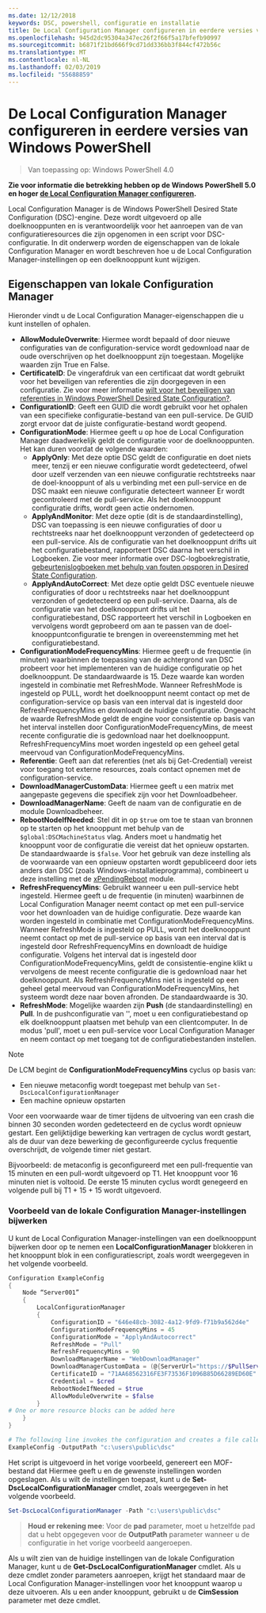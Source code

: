 ```yaml
---
ms.date: 12/12/2018
keywords: DSC, powershell, configuratie en installatie
title: De Local Configuration Manager configureren in eerdere versies van Windows PowerShell
ms.openlocfilehash: 945d2dc95304a347ec26f2f66f5a17bfefb90997
ms.sourcegitcommit: b6871f21bd666f9cd71dd336bb3f844cf472b56c
ms.translationtype: MT
ms.contentlocale: nl-NL
ms.lasthandoff: 02/03/2019
ms.locfileid: "55688859"
---
```

# <a name="configuring-the-local-configuration-manager-in-previous-versions-of-windows-powershell"></a>De Local Configuration Manager configureren in eerdere versies van Windows PowerShell

>Van toepassing op: Windows PowerShell 4.0

**Zie voor informatie die betrekking hebben op de Windows PowerShell 5.0 en hoger [de Local Configuration Manager configureren](metaConfig.md).**

Local Configuration Manager is de Windows PowerShell Desired State Configuration (DSC)-engine.
Deze wordt uitgevoerd op alle doelknooppunten en is verantwoordelijk voor het aanroepen van de van configuratieresources die zijn opgenomen in een script voor DSC-configuratie.
In dit onderwerp worden de eigenschappen van de lokale Configuration Manager en wordt beschreven hoe u de Local Configuration Manager-instellingen op een doelknooppunt kunt wijzigen.

## <a name="local-configuration-manager-properties"></a>Eigenschappen van lokale Configuration Manager

Hieronder vindt u de Local Configuration Manager-eigenschappen die u kunt instellen of ophalen.

- **AllowModuleOverwrite**: Hiermee wordt bepaald of door nieuwe configuraties van de configuration-service wordt gedownload naar de oude overschrijven op het doelknooppunt zijn toegestaan. Mogelijke waarden zijn True en False.
- **CertificateID**: De vingerafdruk van een certificaat dat wordt gebruikt voor het beveiligen van referenties die zijn doorgegeven in een configuratie. Zie voor meer informatie [wilt voor het beveiligen van referenties in Windows PowerShell Desired State Configuration?](https://blogs.msdn.microsoft.com/powershell/2014/01/31/want-to-secure-credentials-in-windows-powershell-desired-state-configuration/).
- **ConfigurationID**: Geeft een GUID die wordt gebruikt voor het ophalen van een specifieke configuratie-bestand van een pull-service. De GUID zorgt ervoor dat de juiste configuratie-bestand wordt geopend.
- **ConfigurationMode**: Hiermee geeft u op hoe de Local Configuration Manager daadwerkelijk geldt de configuratie voor de doelknooppunten. Het kan duren voordat de volgende waarden:
  - **ApplyOnly**: Met deze optie DSC geldt de configuratie en doet niets meer, tenzij er een nieuwe configuratie wordt gedetecteerd, ofwel door uzelf verzenden van een nieuwe configuratie rechtstreeks naar de doel-knooppunt of als u verbinding met een pull-service en de DSC maakt een nieuwe configuratie detecteert wanneer Er wordt gecontroleerd met de pull-service. Als het doelknooppunt configuratie drifts, wordt geen actie ondernomen.
  - **ApplyAndMonitor**: Met deze optie (dit is de standaardinstelling), DSC van toepassing is een nieuwe configuraties of door u rechtstreeks naar het doelknooppunt verzonden of gedetecteerd op een pull-service. Als de configuratie van het doelknooppunt drifts uit het configuratiebestand, rapporteert DSC daarna het verschil in Logboeken. Zie voor meer informatie over DSC-logboekregistratie, [gebeurtenislogboeken met behulp van fouten opsporen in Desired State Configuration](http://blogs.msdn.com/b/powershell/archive/2014/01/03/using-event-logs-to-diagnose-errors-in-desired-state-configuration.aspx).
  - **ApplyAndAutoCorrect**: Met deze optie geldt DSC eventuele nieuwe configuraties of door u rechtstreeks naar het doelknooppunt verzonden of gedetecteerd op een pull-service. Daarna, als de configuratie van het doelknooppunt drifts uit het configuratiebestand, DSC rapporteert het verschil in Logboeken en vervolgens wordt geprobeerd om aan te passen van de doel-knooppuntconfiguratie te brengen in overeenstemming met het configuratiebestand.
- **ConfigurationModeFrequencyMins**: Hiermee geeft u de frequentie (in minuten) waarbinnen de toepassing van de achtergrond van DSC probeert voor het implementeren van de huidige configuratie op het doelknooppunt. De standaardwaarde is 15. Deze waarde kan worden ingesteld in combinatie met RefreshMode. Wanneer RefreshMode is ingesteld op PULL, wordt het doelknooppunt neemt contact op met de configuration-service op basis van een interval dat is ingesteld door RefreshFrequencyMins en downloadt de huidige configuratie. Ongeacht de waarde RefreshMode geldt de engine voor consistentie op basis van het interval instellen door ConfigurationModeFrequencyMins, de meest recente configuratie die is gedownload naar het doelknooppunt. RefreshFrequencyMins moet worden ingesteld op een geheel getal meervoud van ConfigurationModeFrequencyMins.
- **Referentie**: Geeft aan dat referenties (net als bij Get-Credential) vereist voor toegang tot externe resources, zoals contact opnemen met de configuration-service.
- **DownloadManagerCustomData**: Hiermee geeft u een matrix met aangepaste gegevens die specifiek zijn voor het Downloadbeheer.
- **DownloadManagerName**: Geeft de naam van de configuratie en de module Downloadbeheer.
- **RebootNodeIfNeeded**: Stel dit in op `$true` om toe te staan van bronnen op te starten op het knooppunt met behulp van de `$global:DSCMachineStatus` vlag. Anders moet u handmatig het knooppunt voor de configuratie die vereist dat het opnieuw opstarten. De standaardwaarde is `$false`. Voor het gebruik van deze instelling als de voorwaarde van een opnieuw opstarten wordt gepubliceerd door iets anders dan DSC (zoals Windows-installatieprogramma), combineert u deze instelling met de [xPendingReboot](https://github.com/powershell/xpendingreboot) module.
- **RefreshFrequencyMins**: Gebruikt wanneer u een pull-service hebt ingesteld. Hiermee geeft u de frequentie (in minuten) waarbinnen de Local Configuration Manager neemt contact op met een pull-service voor het downloaden van de huidige configuratie. Deze waarde kan worden ingesteld in combinatie met ConfigurationModeFrequencyMins. Wanneer RefreshMode is ingesteld op PULL, wordt het doelknooppunt neemt contact op met de pull-service op basis van een interval dat is ingesteld door RefreshFrequencyMins en downloadt de huidige configuratie. Volgens het interval dat is ingesteld door ConfigurationModeFrequencyMins, geldt de consistentie-engine klikt u vervolgens de meest recente configuratie die is gedownload naar het doelknooppunt. Als RefreshFrequencyMins niet is ingesteld op een geheel getal meervoud van ConfigurationModeFrequencyMins, het systeem wordt deze naar boven afronden. De standaardwaarde is 30.
- **RefreshMode**: Mogelijke waarden zijn **Push** (de standaardinstelling) en **Pull**. In de pushconfiguratie van '', moet u een configuratiebestand op elk doelknooppunt plaatsen met behulp van een clientcomputer. In de modus 'pull', moet u een pull-service voor Local Configuration Manager en neem contact op met toegang tot de configuratiebestanden instellen.

> [!NOTE]
> De LCM begint de **ConfigurationModeFrequencyMins** cyclus op basis van:
>
> - Een nieuwe metaconfig wordt toegepast met behulp van `Set-DscLocalConfigurationManager`
> - Een machine opnieuw opstarten
>
> Voor een voorwaarde waar de timer tijdens de uitvoering van een crash die binnen 30 seconden worden gedetecteerd en de cyclus wordt opnieuw gestart.
> Een gelijktijdige bewerking kan vertragen de cyclus wordt gestart, als de duur van deze bewerking de geconfigureerde cyclus frequentie overschrijdt, de volgende timer niet gestart.
>
> Bijvoorbeeld: de metaconfig is geconfigureerd met een pull-frequentie van 15 minuten en een pull-wordt uitgevoerd op T1.  Het knooppunt voor 16 minuten niet is voltooid.  De eerste 15 minuten cyclus wordt genegeerd en volgende pull bij T1 + 15 + 15 wordt uitgevoerd.

### <a name="example-of-updating-local-configuration-manager-settings"></a>Voorbeeld van de lokale Configuration Manager-instellingen bijwerken

U kunt de Local Configuration Manager-instellingen van een doelknooppunt bijwerken door op te nemen een **LocalConfigurationManager** blokkeren in het knooppunt blok in een configuratiescript, zoals wordt weergegeven in het volgende voorbeeld.

```powershell
Configuration ExampleConfig
{
    Node “Server001”
    {
        LocalConfigurationManager
        {
            ConfigurationID = "646e48cb-3082-4a12-9fd9-f71b9a562d4e"
            ConfigurationModeFrequencyMins = 45
            ConfigurationMode = "ApplyAndAutocorrect"
            RefreshMode = "Pull"
            RefreshFrequencyMins = 90
            DownloadManagerName = "WebDownloadManager"
            DownloadManagerCustomData = (@{ServerUrl="https://$PullService/psdscpullserver.svc"})
            CertificateID = "71AA68562316FE3F73536F1096B85D66289ED60E"
            Credential = $cred
            RebootNodeIfNeeded = $true
            AllowModuleOverwrite = $false
        }
# One or more resource blocks can be added here
    }
}

# The following line invokes the configuration and creates a file called Server001.meta.mof at the specified path
ExampleConfig -OutputPath "c:\users\public\dsc"
```

Het script is uitgevoerd in het vorige voorbeeld, genereert een MOF-bestand dat Hiermee geeft u en de gewenste instellingen worden opgeslagen.
Als u wilt de instellingen toepast, kunt u de **Set-DscLocalConfigurationManager** cmdlet, zoals weergegeven in het volgende voorbeeld.

```powershell
Set-DscLocalConfigurationManager -Path "c:\users\public\dsc"
```

> **Houd er rekening mee**: Voor de **pad** parameter, moet u hetzelfde pad dat u hebt opgegeven voor de **OutputPath** parameter wanneer u de configuratie in het vorige voorbeeld aangeroepen.

Als u wilt zien van de huidige instellingen van de lokale Configuration Manager, kunt u de **Get-DscLocalConfigurationManager** cmdlet.
Als u deze cmdlet zonder parameters aanroepen, krijgt het standaard maar de Local Configuration Manager-instellingen voor het knooppunt waarop u deze uitvoeren.
Als u een ander knooppunt, gebruikt u de **CimSession** parameter met deze cmdlet.

